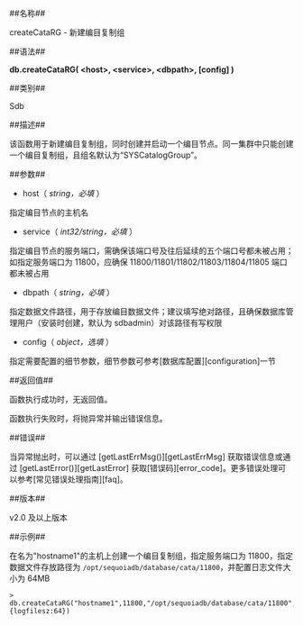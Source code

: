 ##名称##

createCataRG - 新建编目复制组

##语法##

**db.createCataRG( \<host\>, \<service\>, \<dbpath\>, [config] )**

##类别##

Sdb

##描述##

该函数用于新建编目复制组，同时创建并启动一个编目节点。同一集群中只能创建一个编目复制组，且组名默认为“SYSCatalogGroup”。

##参数##

- host（ *string，必填* ）

 指定编目节点的主机名

- service（ *int32/string，必填* ）

 指定编目节点的服务端口，需确保该端口号及往后延续的五个端口号都未被占用；如指定服务端口为 11800，应确保 11800/11801/11802/11803/11804/11805 端口都未被占用 

- dbpath（ *string，必填* ）

 指定数据文件路径，用于存放编目数据文件；建议填写绝对路径，且确保数据库管理用户（安装时创建，默认为 sdbadmin）对该路径有写权限

- config（ *object，选填* ）

 指定需要配置的细节参数，细节参数可参考[数据库配置][configuration]一节

##返回值##

函数执行成功时，无返回值。

函数执行失败时，将抛异常并输出错误信息。

##错误##

当异常抛出时，可以通过 [getLastErrMsg()][getLastErrMsg] 获取错误信息或通过 [getLastError()][getLastError] 获取[错误码][error_code]。更多错误处理可以参考[常见错误处理指南][faq]。

##版本##

v2.0 及以上版本

##示例##

在名为"hostname1"的主机上创建一个编目复制组，指定服务端口为 11800，指定数据文件存放路径为 `/opt/sequoiadb/database/cata/11800`，并配置日志文件大小为 64MB

```lang-javascript
> db.createCataRG("hostname1",11800,"/opt/sequoiadb/database/cata/11800",{logfilesz:64})
```


[^_^]:
    本文使用的所有引用及链接
[configuration]:manual/Distributed_Engine/Maintainance/Database_Configuration/configuration_parameters.md
[getLastErrMsg]:manual/Manual/Sequoiadb_Command/Global/getLastErrMsg.md
[getLastError]:manual/Manual/Sequoiadb_Command/Global/getLastError.md
[faq]:manual/FAQ/faq_sdb.md
[error_code]:manual/Manual/Sequoiadb_error_code.md
